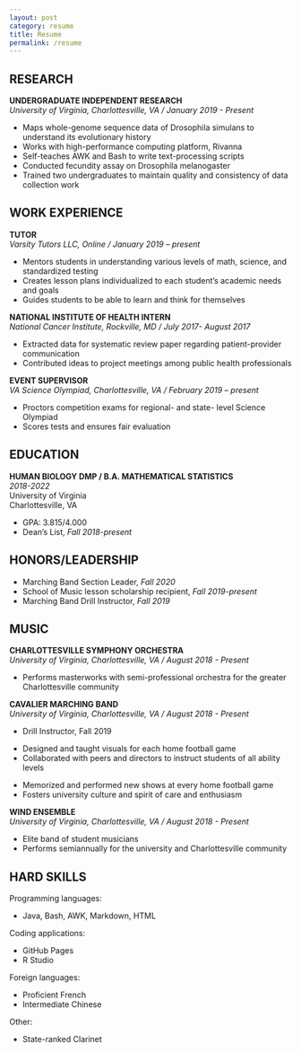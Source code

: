 ```yaml
---
layout: post
category: resume
title: Resume
permalink: /resume
---
```


<i class="fas fa-microscope" style="background-color:#DEB143;color:#fff"> </i>
## RESEARCH
**UNDERGRADUATE INDEPENDENT RESEARCH** <br>
*University of Virginia, Charlottesville, VA  /  January 2019 - Present*
* Maps whole-genome sequence data of Drosophila simulans to understand its evolutionary history
* Works with high-performance computing platform, Rivanna
*	Self-teaches AWK and Bash to write text-processing scripts
*	Conducted fecundity assay on Drosophila melanogaster
*	Trained two undergraduates to maintain quality and consistency of data collection work


## <i class="fas fa-briefcase" style="background-color:#DEB143;color:#fff"> </i> WORK EXPERIENCE
**TUTOR** <br>
*Varsity Tutors LLC, Online  /  January 2019 – present*
*	Mentors students in understanding various levels of math, science, and standardized testing
*	Creates lesson plans individualized to each student’s academic needs and goals
*	Guides students to be able to learn and think for themselves

**NATIONAL INSTITUTE OF HEALTH INTERN** <br>
*National Cancer Institute, Rockville, MD  /  July 2017- August 2017*
*	Extracted data for systematic review paper regarding patient-provider communication
*	Contributed ideas to project meetings among public health professionals

**EVENT SUPERVISOR** <br>
*VA Science Olympiad, Charlottesville, VA  /  February 2019 – present*
*	Proctors competition exams for regional- and state- level Science Olympiad
*	Scores tests and ensures fair evaluation


## <i class="fas fa-graduation-cap" style="background-color:#DEB143;color:#fff"></i> EDUCATION

**HUMAN BIOLOGY DMP / B.A. MATHEMATICAL STATISTICS** <br>
*2018-2022* <br>
University of Virginia <br>
Charlottesville, VA <br>
* GPA: 3.815/4.000
*	Dean’s List, *Fall 2018-present*


## <i class="fas fa-award" style="background-color:#DEB143;color:#fff"></i> HONORS/LEADERSHIP
*	Marching Band Section Leader, *Fall 2020*
*	School of Music lesson scholarship recipient, *Fall 2019-present*
* Marching Band Drill Instructor, *Fall 2019*


## <i class="fas fa-compact-disc" style="background-color:#DEB143;color:#fff"></i> MUSIC
**CHARLOTTESVILLE SYMPHONY ORCHESTRA** <br>
*University of Virginia, Charlottesville, VA  /  August 2018 - Present*
*	Performs masterworks with semi-professional orchestra for the greater Charlottesville community

**CAVALIER MARCHING BAND** <br>
*University of Virginia, Charlottesville, VA  /  August 2018 - Present*
*	Drill Instructor, Fall 2019
  - Designed and taught visuals for each home football game
  - Collaborated with peers and directors to instruct students of all ability levels
*	Memorized and performed new shows at every home football game
*	Fosters university culture and spirit of care and enthusiasm

**WIND ENSEMBLE** <br>
*University of Virginia, Charlottesville, VA  /  August 2018 - Present*
*	Elite band of student musicians
*	Performs semiannually for the university and Charlottesville community

## <i class="fas fa-book-open" style="background-color:#DEB143;color:#fff"></i> HARD SKILLS
Programming languages:
* Java, Bash, AWK, Markdown, HTML

Coding applications:
* GitHub Pages
* R Studio

Foreign languages:
* Proficient French
* Intermediate Chinese

Other:
* State-ranked Clarinet
